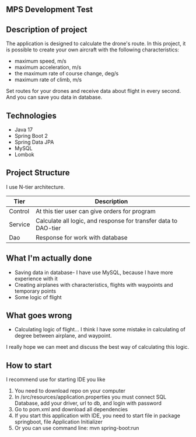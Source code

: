 ## MPS Development Test

## Description of project

The application is designed to calculate the drone's route. In this project, it is possible to create your own aircraft with the following characteristics:
- maximum speed, m/s
- maximum acceleration, m/s
- the maximum rate of course change, deg/s
- maximum rate of climb, m/s

Set routes for your drones and receive data about flight in every second.
And you can save you data in database. 

## Technologies

- Java 17
- Spring Boot 2
- Spring Data JPA
- MySQL
- Lombok

## Project Structure

I use N-tier architecture.

| Tier    | Description                                                     |
|---------|-----------------------------------------------------------------|
| Control | At this tier user can give orders for program                   |
| Service | Calculate all logic, and response for transfer data to DAO-tier |
| Dao     | Response for work with database                                 |

## What I'm actually done

- Saving data in database- I have use MySQL, because I have more experience with it  
- Creating airplanes with characteristics, flights with waypoints and temporary points
- Some logic of flight

## What goes wrong

- Calculating logic of flight... I think I have some mistake in calculating of degree between airplane, and waypoint.

I really hope we can meet and discuss the best way of calculating this logic.

## How to start

I recommend use for starting IDE you like
1. You need to download repo on your computer
2. In /src/resources/application.properties you must connect SQL Database,
add your driver, url to db, and login with password
3. Go to pom.xml and download all dependencies
4. If you start this application with IDE, you need to start file in package springboot, 
file Application Initializer 
5. Or you can use command line: mvn spring-boot:run



